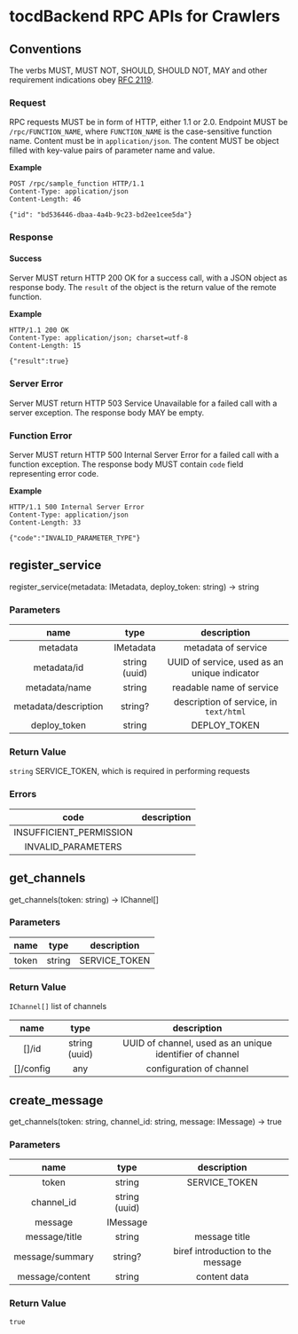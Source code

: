 # tocdBackend RPC APIs for Crawlers

## Conventions

The verbs MUST, MUST NOT, SHOULD, SHOULD NOT, MAY and other requirement indications obey [RFC 2119](https://www.ietf.org/rfc/rfc2119.txt).

### Request

RPC requests MUST be in form of HTTP, either 1.1 or 2.0. Endpoint MUST be `/rpc/FUNCTION_NAME`, where `FUNCTION_NAME` is the case-sensitive function name. Content must be in `application/json`. The content MUST be object filled with key-value pairs of parameter name and value.

**Example**

```http
POST /rpc/sample_function HTTP/1.1
Content-Type: application/json
Content-Length: 46

{"id": "bd536446-dbaa-4a4b-9c23-bd2ee1cee5da"}
```

### Response

#### Success

Server MUST return HTTP 200 OK for a success call, with a JSON object as response body. The `result` of the object is the return value of the remote function.

**Example**

```http
HTTP/1.1 200 OK
Content-Type: application/json; charset=utf-8
Content-Length: 15

{"result":true}
```

### Server Error

Server MUST return HTTP 503 Service Unavailable for a failed call with a server exception. The response body MAY be empty.

### Function Error

Server MUST return HTTP 500 Internal Server Error for a failed call with a function exception. The response body MUST contain `code` field representing error code.

**Example**

```http
HTTP/1.1 500 Internal Server Error
Content-Type: application/json
Content-Length: 33

{"code":"INVALID_PARAMETER_TYPE"}
```

## register_service

register_service(metadata: IMetadata, deploy_token: string) -> string

### Parameters

|         name         |     type      |                 description                  |
| :------------------: | :-----------: | :------------------------------------------: |
|       metadata       |   IMetadata   |             metadata of service              |
|     metadata/id      | string (uuid) | UUID of service, used as an unique indicator |
|    metadata/name     |    string     |           readable name of service           |
| metadata/description |    string?    |    description of service, in `text/html`    |
|     deploy_token     |    string     |                 DEPLOY_TOKEN                 |

### Return Value

`string` SERVICE_TOKEN, which is required in performing requests

### Errors

|          code           | description |
| :---------------------: | :---------: |
| INSUFFICIENT_PERMISSION |             |
|   INVALID_PARAMETERS    |             |

## get_channels

get_channels(token: string) -> IChannel[]

### Parameters

| name  |  type  |  description  |
| :---: | :----: | :-----------: |
| token | string | SERVICE_TOKEN |

### Return Value

`IChannel[]` list of channels

|   name    |     type      |                       description                        |
| :-------: | :-----------: | :------------------------------------------------------: |
|   []/id   | string (uuid) | UUID of channel, used as an unique identifier of channel |
| []/config |      any      |                 configuration of channel                 |

## create_message

get_channels(token: string, channel_id: string, message: IMessage) -> true

### Parameters

|      name       |     type      |            description            |
| :-------------: | :-----------: | :-------------------------------: |
|      token      |    string     |           SERVICE_TOKEN           |
|   channel_id    | string (uuid) |                                   |
|     message     |   IMessage    |                                   |
|  message/title  |    string     |           message title           |
| message/summary |    string?    | biref introduction to the message |
| message/content |    string     |           content data            |

### Return Value

`true`